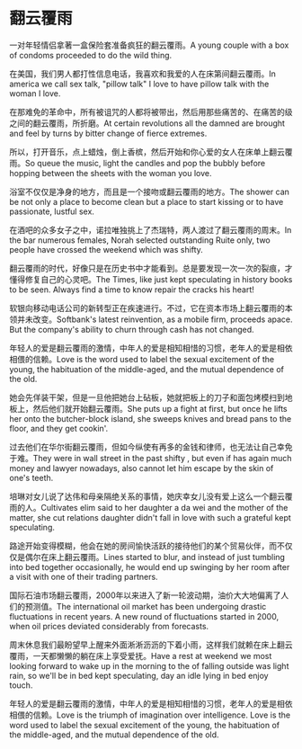 # 翻云覆雨

<p><span class="chinese">一对年轻情侣拿著一盒保险套准备疯狂的翻云覆雨。</span><span class="english">A young couple with a box of condoms proceeded to do the wild thing.</span></p>

<p><span class="chinese">在美国，我们男人都打性信息电话，我喜欢和我爱的人在床第间翻云覆雨。</span><span class="english">In america we call sex talk, "pillow talk" I love to have pillow talk with the woman I love.</span></p>

<p><span class="chinese">在那难免的革命中，所有被诅咒的人都将被带出，然后用那些痛苦的、在痛苦的级之间的翻云覆雨，所折磨。</span><span class="english">At certain revolutions all the damned are brought and feel by turns by bitter change of fierce extremes.</span></p>

<p><span class="chinese">所以，打开音乐，点上蜡烛，倒上香槟，然后开始和你心爱的女人在床单上翻云覆雨。</span><span class="english">So queue the music, light the candles and pop the bubbly before hopping between the sheets with the woman you love.</span></p>

<p><span class="chinese">浴室不仅仅是净身的地方，而且是一个接吻或翻云覆雨的地方。</span><span class="english">The shower can be not only a place to become clean but a place to start kissing or to have passionate, lustful sex.</span></p>

<p><span class="chinese">在酒吧的众多女子之中，诺拉唯独挑上了杰瑞特，两人渡过了翻云覆雨的周末。</span><span class="english">In the bar numerous females, Norah selected outstanding Ruite only, two people have crossed the weekend which was shifty.</span></p>

<p><span class="chinese">翻云覆雨的时代，好像只是在历史书中才能看到。总是要发现一次一次的裂痕，才懂得修复自己的心灵吧。</span><span class="english">The Times, like just kept speculating in history books to be seen. Always find a time to know repair the cracks his heart!</span></p>

<p><span class="chinese">软银向移动电话公司的新转型正在疾速进行。不过，它在资本市场上翻云覆雨的本领并未改变。</span><span class="english">Softbank's latest reinvention, as a mobile firm, proceeds apace. But the company's ability to churn through cash has not changed.</span></p>

<p><span class="chinese">年轻人的爱是翻云覆雨的激情，中年人的爱是相知相惜的习惯，老年人的爱是相依相偎的信赖。</span><span class="english">Love is the word used to label the sexual excitement of the young, the habituation of the middle-aged, and the mutual dependence of the old.</span></p>

<p><span class="chinese">她会先佯装干架，但是一旦他把她台上砧板，她就把板上的刀子和面包烤模扫到地板上，然后他们就开始翻云覆雨。</span><span class="english">She puts up a fight at first, but once he lifts her onto the butcher-block island, she sweeps knives and bread pans to the floor, and they get cookin'.</span></p>

<p><span class="chinese">过去他们在华尔街翻云覆雨，但如今纵使有再多的金钱和律师，也无法让自己幸免于难。</span><span class="english">They were in wall street in the past shifty , but even if has again much money and lawyer nowadays, also cannot let him escape by the skin of one's teeth.</span></p>

<p><span class="chinese">培琳对女儿说了达伟和母亲隔绝关系的事情，她庆幸女儿没有爱上这么一个翻云覆雨的人。</span><span class="english">Cultivates elim said to her daughter a da wei and the mother of the matter, she cut relations daughter didn't fall in love with such a grateful kept speculating.</span></p>

<p><span class="chinese">路途开始变得模糊，他会在她的房间愉快活跃的接待他们的某个贸易伙伴，而不仅仅是偶尔在床上翻云覆雨。</span><span class="english">Lines started to blur, and instead of just tumbling into bed together occasionally, he would end up swinging by her room after a visit with one of their trading partners.</span></p>

<p><span class="chinese">国际石油市场翻云覆雨，2000年以来进入了新一轮波动期，油价大大地偏离了人们的预测值。</span><span class="english">The international oil market has been undergoing drastic fluctuations in recent years. A new round of fluctuations started in 2000, when oil prices deviated considerably from forecasts.</span></p>

<p><span class="chinese">周末休息我们最盼望早上醒来外面淅淅沥沥的下着小雨，这样我们就赖在床上翻云覆雨，一天都懒懒的躺在床上享受爱抚。</span><span class="english">Have a rest at weekend we most looking forward to wake up in the morning to the of falling outside was light rain, so we'll be in bed kept speculating, day an idle lying in bed enjoy touch.</span></p>

<p><span class="chinese">年轻人的爱是翻云覆雨的激情，中年人的爱是相知相惜的习惯，老年人的爱是相依相偎的信赖。</span><span class="english">Love is the triumph of imagination over intelligence. Love is the word used to label the sexual excitement of the young, the habituation of the middle-aged, and the mutual dependence of the old.</span></p>

